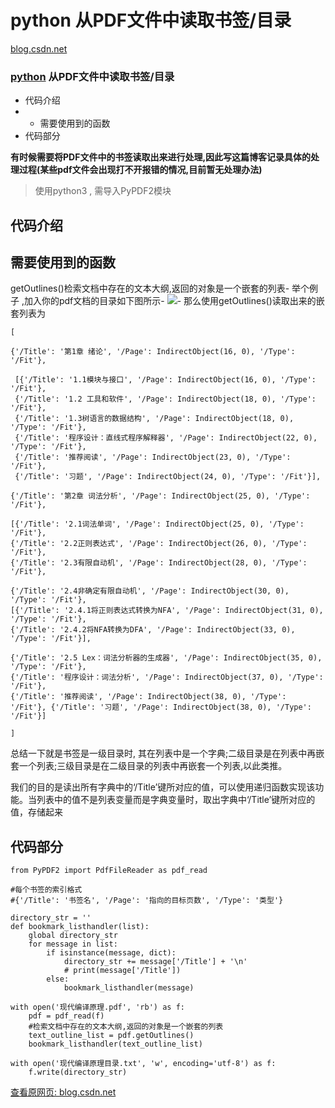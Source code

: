 # python 从PDF文件中读取书签/目录

[blog.csdn.net](https://blog.csdn.net/qq_41248959/article/details/110097464)

### [python](https://so.csdn.net/so/search?from=pc_blog_highlight&q=python) 从PDF文件中读取书签/目录

*   代码介绍
*   *   需要使用到的函数
*   代码部分

**有时候需要将PDF文件中的书签读取出来进行处理,因此写这篇博客记录具体的处理过程(某些pdf文件会出现打不开报错的情况,目前暂无处理办法)**

> 使用python3 , 需导入PyPDF2模块

## 代码介绍

## 需要使用到的函数

getOutlines()检索文档中存在的文本大纲,返回的对象是一个嵌套的列表-
举个例子 ,加入你的pdf文档的目录如下图所示-
![](https://cubox.pro/c/filters:no_upscale()?imageUrl=https%3A%2F%2Fimg-blog.csdnimg.cn%2F20201124214743789.PNG%23pic_center)-
那么使用getOutlines()读取出来的嵌套列表为

    [
    
    {'/Title': '第1章 绪论', '/Page': IndirectObject(16, 0), '/Type': '/Fit'},
    
     [{'/Title': '1.1模块与接口', '/Page': IndirectObject(16, 0), '/Type':    '/Fit'},
     {'/Title': '1.2 工具和软件', '/Page': IndirectObject(18, 0), '/Type': '/Fit'}, 
     {'/Title': '1.3树语言的数据结构', '/Page': IndirectObject(18, 0), '/Type': '/Fit'}, 
     {'/Title': '程序设计：直线式程序解释器', '/Page': IndirectObject(22, 0), '/Type': '/Fit'}, 
     {'/Title': '推荐阅读', '/Page': IndirectObject(23, 0), '/Type': '/Fit'},
     {'/Title': '习题', '/Page': IndirectObject(24, 0), '/Type': '/Fit'}],
     
    {'/Title': '第2章 词法分析', '/Page': IndirectObject(25, 0), '/Type': '/Fit'}, 
    
    [{'/Title': '2.1词法单词', '/Page': IndirectObject(25, 0), '/Type': '/Fit'}, 
    {'/Title': '2.2正则表达式', '/Page': IndirectObject(26, 0), '/Type': '/Fit'}, 
    {'/Title': '2.3有限自动机', '/Page': IndirectObject(28, 0), '/Type': '/Fit'}, 
    
    {'/Title': '2.4非确定有限自动机', '/Page': IndirectObject(30, 0), '/Type': '/Fit'}, 
    [{'/Title': '2.4.1将正则表达式转换为NFA', '/Page': IndirectObject(31, 0), '/Type': '/Fit'}, 
    {'/Title': '2.4.2将NFA转换为DFA', '/Page': IndirectObject(33, 0), '/Type': '/Fit'}],
    
    {'/Title': '2.5 Lex：词法分析器的生成器', '/Page': IndirectObject(35, 0), '/Type': '/Fit'}, 
    {'/Title': '程序设计：词法分析', '/Page': IndirectObject(37, 0), '/Type': '/Fit'}, 
    {'/Title': '推荐阅读', '/Page': IndirectObject(38, 0), '/Type': '/Fit'}, {'/Title': '习题', '/Page': IndirectObject(38, 0), '/Type': '/Fit'}]
    
    ]
    
        

总结一下就是书签是一级目录时, 其在列表中是一个字典;二级目录是在列表中再嵌套一个列表;三级目录是在二级目录的列表中再嵌套一个列表,以此类推。

我们的目的是读出所有字典中的‘/Title’键所对应的值，可以使用递归函数实现该功能。当列表中的值不是列表变量而是字典变量时，取出字典中‘/Title’键所对应的值，存储起来

## 代码部分

    from PyPDF2 import PdfFileReader as pdf_read
    
    #每个书签的索引格式
    #{'/Title': '书签名', '/Page': '指向的目标页数', '/Type': '类型'}
    
    directory_str = ''
    def bookmark_listhandler(list):
        global directory_str
        for message in list:
            if isinstance(message, dict):
                directory_str += message['/Title'] + '\n'
                # print(message['/Title'])
            else:
                bookmark_listhandler(message)
    
    with open('现代编译原理.pdf', 'rb') as f:
        pdf = pdf_read(f)
        #检索文档中存在的文本大纲,返回的对象是一个嵌套的列表
        text_outline_list = pdf.getOutlines()
        bookmark_listhandler(text_outline_list)
    
    with open('现代编译原理目录.txt', 'w', encoding='utf-8') as f:
        f.write(directory_str)
    
        

[查看原网页: blog.csdn.net](https://blog.csdn.net/qq_41248959/article/details/110097464)